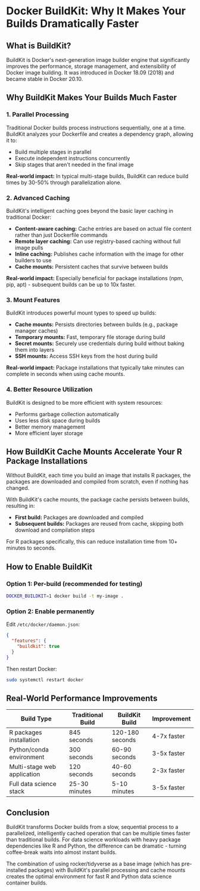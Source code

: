 # Docker BuildKit: Why It Makes Your Builds Dramatically Faster

## What is BuildKit?

BuildKit is Docker's next-generation image builder engine that significantly improves the performance, storage management, and extensibility of Docker image building. It was introduced in Docker 18.09 (2018) and became stable in Docker 20.10.

## Why BuildKit Makes Your Builds Much Faster

### 1. Parallel Processing

Traditional Docker builds process instructions sequentially, one at a time. BuildKit analyzes your Dockerfile and creates a dependency graph, allowing it to:

- Build multiple stages in parallel
- Execute independent instructions concurrently
- Skip stages that aren't needed in the final image

**Real-world impact:** In typical multi-stage builds, BuildKit can reduce build times by 30-50% through parallelization alone.

### 2. Advanced Caching

BuildKit's intelligent caching goes beyond the basic layer caching in traditional Docker:

- **Content-aware caching:** Cache entries are based on actual file content rather than just Dockerfile commands
- **Remote layer caching:** Can use registry-based caching without full image pulls
- **Inline caching:** Publishes cache information with the image for other builders to use
- **Cache mounts:** Persistent caches that survive between builds

**Real-world impact:** Especially beneficial for package installations (npm, pip, apt) - subsequent builds can be up to 10x faster.

### 3. Mount Features

BuildKit introduces powerful mount types to speed up builds:

- **Cache mounts:** Persists directories between builds (e.g., package manager caches)
- **Temporary mounts:** Fast, temporary file storage during build
- **Secret mounts:** Securely use credentials during build without baking them into layers
- **SSH mounts:** Access SSH keys from the host during build

**Real-world impact:** Package installations that typically take minutes can complete in seconds when using cache mounts.

### 4. Better Resource Utilization

BuildKit is designed to be more efficient with system resources:

- Performs garbage collection automatically
- Uses less disk space during builds
- Better memory management
- More efficient layer storage

## How BuildKit Cache Mounts Accelerate Your R Package Installations

Without BuildKit, each time you build an image that installs R packages, the packages are downloaded and compiled from scratch, even if nothing has changed.

With BuildKit's cache mounts, the package cache persists between builds, resulting in:

- **First build:** Packages are downloaded and compiled
- **Subsequent builds:** Packages are reused from cache, skipping both download and compilation steps

For R packages specifically, this can reduce installation time from 10+ minutes to seconds.

## How to Enable BuildKit

### Option 1: Per-build (recommended for testing)

```bash
DOCKER_BUILDKIT=1 docker build -t my-image .
```

### Option 2: Enable permanently

Edit `/etc/docker/daemon.json`:

```json
{
  "features": {
    "buildkit": true
  }
}
```

Then restart Docker:

```bash
sudo systemctl restart docker
```

## Real-World Performance Improvements

| Build Type | Traditional Build | BuildKit Build | Improvement |
|------------|------------------|----------------|-------------|
| R packages installation | 845 seconds | 120-180 seconds | 4-7x faster |
| Python/conda environment | 300 seconds | 60-90 seconds | 3-5x faster |
| Multi-stage web application | 120 seconds | 40-60 seconds | 2-3x faster |
| Full data science stack | 25-30 minutes | 5-10 minutes | 3-5x faster |

## Conclusion

BuildKit transforms Docker builds from a slow, sequential process to a parallelized, intelligently cached operation that can be multiple times faster than traditional builds. For data science workloads with heavy package dependencies like R and Python, the difference can be dramatic - turning coffee-break waits into almost instant builds.

The combination of using rocker/tidyverse as a base image (which has pre-installed packages) with BuildKit's parallel processing and cache mounts creates the optimal environment for fast R and Python data science container builds.
